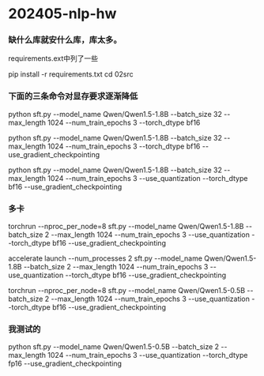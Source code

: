 # 202405-nlp-hw

### 缺什么库就安什么库，库太多。
requirements.ext中列了一些

pip install -r requirements.txt
cd 02src

### 下面的三条命令对显存要求逐渐降低

python sft.py --model_name Qwen/Qwen1.5-1.8B --batch_size 32 --max_length 1024 --num_train_epochs 3 --torch_dtype bf16

python sft.py --model_name Qwen/Qwen1.5-1.8B --batch_size 32 --max_length 1024 --num_train_epochs 3 --torch_dtype bf16 --use_gradient_checkpointing


python sft.py --model_name Qwen/Qwen1.5-1.8B --batch_size 32 --max_length 1024 --num_train_epochs 3 --use_quantization --torch_dtype bf16 --use_gradient_checkpointing

### 多卡
torchrun --nproc_per_node=8 sft.py --model_name Qwen/Qwen1.5-1.8B --batch_size 2 --max_length 1024 --num_train_epochs 3 --use_quantization --torch_dtype bf16 --use_gradient_checkpointing

accelerate launch --num_processes 2 sft.py --model_name Qwen/Qwen1.5-1.8B --batch_size 2 --max_length 1024 --num_train_epochs 3 --use_quantization --torch_dtype bf16 --use_gradient_checkpointing

torchrun --nproc_per_node=8 sft.py --model_name Qwen/Qwen1.5-0.5B --batch_size 2 --max_length 1024 --num_train_epochs 3 --use_quantization --torch_dtype bf16 --use_gradient_checkpointing



### 我测试的
python sft.py --model_name Qwen/Qwen1.5-0.5B --batch_size 2 --max_length 1024 --num_train_epochs 3 --use_quantization --torch_dtype fp16 --use_gradient_checkpointing


